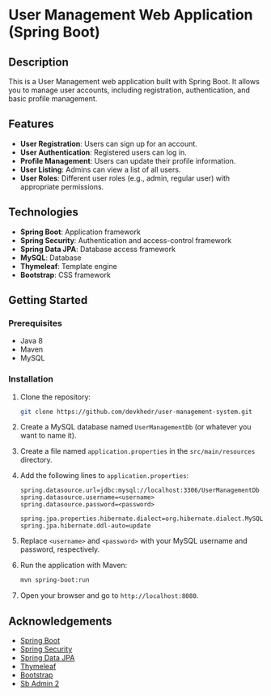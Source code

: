 # User Management Web Application (Spring Boot)

## Description

This is a User Management web application built with Spring Boot. It allows you to manage user accounts, including registration, authentication, and basic profile management.

## Features

- **User Registration**: Users can sign up for an account.
- **User Authentication**: Registered users can log in.
- **Profile Management**: Users can update their profile information.
- **User Listing**: Admins can view a list of all users.
- **User Roles**: Different user roles (e.g., admin, regular user) with appropriate permissions.

## Technologies

- **Spring Boot**: Application framework
- **Spring Security**: Authentication and access-control framework
- **Spring Data JPA**: Database access framework
- **MySQL**: Database
- **Thymeleaf**: Template engine
- **Bootstrap**: CSS framework

## Getting Started

### Prerequisites

- Java 8
- Maven
- MySQL

### Installation

1. Clone the repository:

   ```bash
   git clone https://github.com/devkhedr/user-management-system.git
    ```
2. Create a MySQL database named `UserManagementDb` (or whatever you want to name it).
3. Create a file named `application.properties` in the `src/main/resources` directory.
4. Add the following lines to `application.properties`:

   ```properties
   spring.datasource.url=jdbc:mysql://localhost:3306/UserManagementDb
   spring.datasource.username=<username>
   spring.datasource.password=<password>

   spring.jpa.properties.hibernate.dialect=org.hibernate.dialect.MySQLDialect
   spring.jpa.hibernate.ddl-auto=update
   ```
5. Replace `<username>` and `<password>` with your MySQL username and password, respectively.
6. Run the application with Maven:

   ```bash
   mvn spring-boot:run
   ```
7. Open your browser and go to `http://localhost:8080`.

## Acknowledgements

- [Spring Boot](https://spring.io/projects/spring-boot)
- [Spring Security](https://spring.io/projects/spring-security)
- [Spring Data JPA](https://spring.io/projects/spring-data-jpa)
- [Thymeleaf](https://www.thymeleaf.org/)
- [Bootstrap](https://getbootstrap.com/)
- [Sb Admin 2](https://startbootstrap.com/themes/sb-admin-2/)
